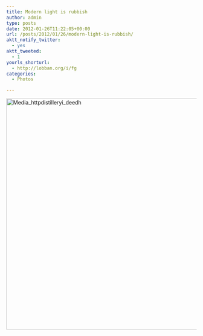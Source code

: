 ```yaml
---
title: Modern light is rubbish
author: admin
type: posts
date: 2012-01-26T11:22:05+00:00
url: /posts/2012/01/26/modern-light-is-rubbish/
aktt_notify_twitter:
  - yes
aktt_tweeted:
  - 1
yourls_shorturl:
  - http://lobban.org/i/fg
categories:
  - Photos

---
```

<div class='posterous_autopost'>
  <a href="http://instagr.am/p/kxOHG/"></p> 
  
  <div class='p_embed p_image_embed'>
    <a href="http://getfile2.posterous.com/getfile/files.posterous.com/nonimage/aodHprHkhxDhuIxmhoulHEfFCknwuldxpnHoxwGBhwsIjbHFzJbJFawompHe/media_httpdistilleryi_deedh.jpg.scaled1000.jpg"><img alt="Media_httpdistilleryi_deedh" height="612" src="http://getfile2.posterous.com/getfile/files.posterous.com/nonimage/aodHprHkhxDhuIxmhoulHEfFCknwuldxpnHoxwGBhwsIjbHFzJbJFawompHe/media_httpdistilleryi_deedh.jpg.scaled1000.jpg" width="612" /></a>
  </div>
  
  <p>
    </a></div>